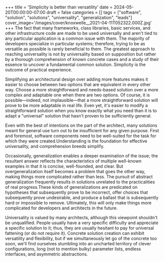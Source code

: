 +++
title = 'Simplicity is better than versatility'
date = 2024-05-20T00:00:00-07:00
draft = false
categories = []
tags = ["software", "solution", "solutions", "universality", "generalization", "leads"]
cover_image='/images/cover/knoxwelle__2021-04-11T052322.000Z.jpg'
+++
The fact that many frameworks, class libraries, basic services, and other infrastructure code are made to be used universally and aren't tied to any particular application is a common issue with them. The majority of developers specialize in particular systems; therefore, trying to be as versatile as possible is rarely beneficial to them. The greatest approach to reaching universality is not by universality based on supposition but rather by a thorough comprehension of known concrete cases and a study of their essence to uncover a fundamental common solution. Simplicity is the outcome of practical experience.

Simplifying an architectural design over adding more features makes it easier to choose between two options that are equivalent in every other way. Choose a more straightforward and needs-based solution over a more complex and adaptable one when there are two options. Of course, it is possible—indeed, not implausible—that a more straightforward solution will prove to be more adaptable in real life. Even yet, it's easier to modify a straightforward solution when you know exactly what you need than it is to adapt a "universal" solution that hasn't proven to be sufficiently general.

Even with the best of intentions on the part of the architect, many solutions meant for general use turn out to be insufficient for any given purpose. First and foremost, software components need to be well-suited for the task for which they were created.Understanding is the foundation for effective universality, and comprehension breeds simplify.

Occasionally, generalization enables a deeper examination of the issue; the resultant answer reflects the characteristics of multiple well-known examples in that it is concise, well-founded, and clear. But overgeneralization itself becomes a problem that goes the other way, making things more complicated rather than less. The pursuit of abstract generalization frequently results in solutions unrelated to the practicalities of real progress.These kinds of generalizations are predicated on hypotheses that subsequently prove to be incorrect, offer choices that subsequently prove undesirable, and produce a ballast that is subsequently hard or impossible to remove. Ultimately, this will only make things more complicated for developers and architects in the future.

Universality is valued by many architects, although this viewpoint shouldn't be unqualified. People usually have a very specific difficulty and appreciate a specific solution to it; thus, they are usually hesitant to pay for universal fattening (or do not require it). Concrete solution creation can exhibit versatility and flexibility, but if we simultaneously let go of the concrete too soon, we'll find ourselves stumbling into an uncharted territory of clever configurations, long (not to mention bulky) parameter lists, endless interfaces, and asymmetric abstractions.